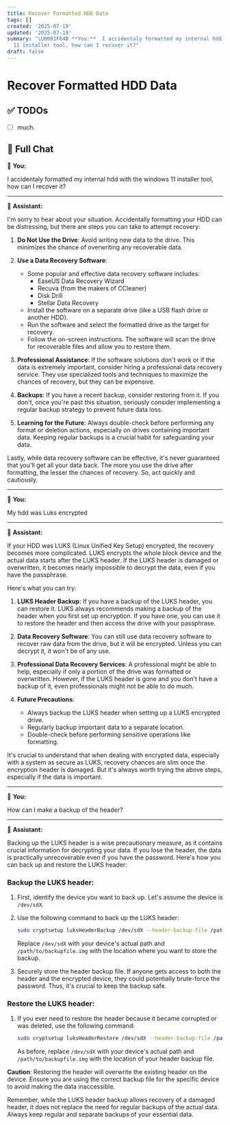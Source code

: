 ```yaml
---
title: Recover Formatted HDD Data
tags: []
created: '2025-07-19'
updated: '2025-07-19'
summary: "\U0001F64B **You:**  I accidentaly formatted my internal hdd with the windows
  11 installer tool, how can I recover it?"
draft: false
---
```


# Recover Formatted HDD Data

## ✅ TODOs
- [ ] much.

## 🧠 Full Chat

🙋 **You:**

I accidentaly formatted my internal hdd with the windows 11 installer tool, how can I recover it?

---

🤖 **Assistant:**

I'm sorry to hear about your situation. Accidentally formatting your HDD can be distressing, but there are steps you can take to attempt recovery:

1. **Do Not Use the Drive**: Avoid writing new data to the drive. This minimizes the chance of overwriting any recoverable data.

2. **Use a Data Recovery Software**:
   - Some popular and effective data recovery software includes:
     - EaseUS Data Recovery Wizard
     - Recuva (from the makers of CCleaner)
     - Disk Drill
     - Stellar Data Recovery
   - Install the software on a separate drive (like a USB flash drive or another HDD).
   - Run the software and select the formatted drive as the target for recovery.
   - Follow the on-screen instructions. The software will scan the drive for recoverable files and allow you to restore them.

3. **Professional Assistance**: If the software solutions don't work or if the data is extremely important, consider hiring a professional data recovery service. They use specialized tools and techniques to maximize the chances of recovery, but they can be expensive.

4. **Backups**: If you have a recent backup, consider restoring from it. If you don't, once you're past this situation, seriously consider implementing a regular backup strategy to prevent future data loss.

5. **Learning for the Future**: Always double-check before performing any format or deletion actions, especially on drives containing important data. Keeping regular backups is a crucial habit for safeguarding your data.

Lastly, while data recovery software can be effective, it's never guaranteed that you'll get all your data back. The more you use the drive after formatting, the lesser the chances of recovery. So, act quickly and cautiously.

---

🙋 **You:**

My hdd was Luks encrypted

---

🤖 **Assistant:**

If your HDD was LUKS (Linux Unified Key Setup) encrypted, the recovery becomes more complicated. LUKS encrypts the whole block device and the actual data starts after the LUKS header. If the LUKS header is damaged or overwritten, it becomes nearly impossible to decrypt the data, even if you have the passphrase. 

Here's what you can try:

1. **LUKS Header Backup**: If you have a backup of the LUKS header, you can restore it. LUKS always recommends making a backup of the header when you first set up encryption. If you have one, you can use it to restore the header and then access the drive with your passphrase.

2. **Data Recovery Software**: You can still use data recovery software to recover raw data from the drive, but it will be encrypted. Unless you can decrypt it, it won't be of any use. 

3. **Professional Data Recovery Services**: A professional might be able to help, especially if only a portion of the drive was formatted or overwritten. However, if the LUKS header is gone and you don't have a backup of it, even professionals might not be able to do much.

4. **Future Precautions**:
   - Always backup the LUKS header when setting up a LUKS encrypted drive. 
   - Regularly backup important data to a separate location.
   - Double-check before performing sensitive operations like formatting.

It's crucial to understand that when dealing with encrypted data, especially with a system as secure as LUKS, recovery chances are slim once the encryption header is damaged. But it's always worth trying the above steps, especially if the data is important.

---

🙋 **You:**

How can I make a backup of the header?

---

🤖 **Assistant:**

Backing up the LUKS header is a wise precautionary measure, as it contains crucial information for decrypting your data. If you lose the header, the data is practically unrecoverable even if you have the password. Here's how you can back up and restore the LUKS header:

### Backup the LUKS header:

1. First, identify the device you want to back up. Let's assume the device is `/dev/sdX`.

2. Use the following command to back up the LUKS header:

   ```bash
   sudo cryptsetup luksHeaderBackup /dev/sdX --header-backup-file /path/to/backupfile.img
   ```

   Replace `/dev/sdX` with your device's actual path and `/path/to/backupfile.img` with the location where you want to store the backup.

3. Securely store the header backup file. If anyone gets access to both the header and the encrypted device, they could potentially brute-force the password. Thus, it's crucial to keep the backup safe.

### Restore the LUKS header:

1. If you ever need to restore the header because it became corrupted or was deleted, use the following command:

   ```bash
   sudo cryptsetup luksHeaderRestore /dev/sdX --header-backup-file /path/to/backupfile.img
   ```

   As before, replace `/dev/sdX` with your device's actual path and `/path/to/backupfile.img` with the location of your header backup file.

**Caution**: Restoring the header will overwrite the existing header on the device. Ensure you are using the correct backup file for the specific device to avoid making the data inaccessible.

Remember, while the LUKS header backup allows recovery of a damaged header, it does not replace the need for regular backups of the actual data. Always keep regular and separate backups of your essential data.